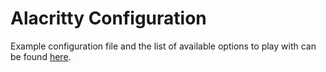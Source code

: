 # Alacritty Configuration

Example configuration file and the list of available options to play with can be found [here](https://github.com/alacritty/alacritty/blob/master/alacritty.yml).
